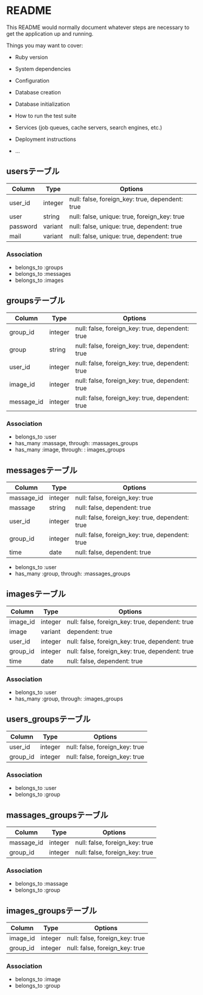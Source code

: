 # README

This README would normally document whatever steps are necessary to get the
application up and running.

Things you may want to cover:

* Ruby version

* System dependencies

* Configuration

* Database creation

* Database initialization

* How to run the test suite

* Services (job queues, cache servers, search engines, etc.)

* Deployment instructions

* ...

## usersテーブル
|Column|Type|Options|
|------|----|-------|
|user_id|integer|null: false, foreign_key: true, dependent: true|
|user|string|null: false, unique: true, foreign_key: true|
|password|variant|null: false, unique: true, dependent: true|
|mail|variant|null: false, unique: true, dependent: true|

### Association
- belongs_to :groups
- belongs_to :messages
- belongs_to :images

## groupsテーブル
|Column|Type|Options|
|------|----|-------|
|group_id|integer|null: false, foreign_key: true, dependent: true|
|group|string|null: false, foreign_key: true, dependent: true|
|user_id|integer|null: false, foreign_key: true, dependent: true|
|image_id|integer|null: false, foreign_key: true, dependent: true|
|message_id|integer|null: false, foreign_key: true, dependent: true|
### Association
- belongs_to :user
- has_many :massage, through: :massages_groups
- has_many :image, through: : images_groups

## messagesテーブル
|Column|Type|Options|
|------|----|-------|
|massage_id|integer|null: false, foreign_key: true|
|massage|string|null: false, dependent: true|
|user_id|integer|null: false, foreign_key: true, dependent: true|
|group_id|integer|null: false, foreign_key: true, dependent: true|
|time|date|null: false, dependent: true|
- belongs_to :user
- has_many :group, through: :massages_groups

## imagesテーブル
|Column|Type|Options|
|------|----|-------|
|image_id|integer|null: false, foreign_key: true, dependent: true|
|image|variant|dependent: true|
|user_id|integer|null: false, foreign_key: true, dependent: true|
|group_id|integer|null: false, foreign_key: true, dependent: true|
|time|date|null: false, dependent: true|

### Association
- belongs_to :user
- has_many :group, through: :images_groups

## users_groupsテーブル
|Column|Type|Options|
|------|----|-------|
|user_id|integer|null: false, foreign_key: true|
|group_id|integer|null: false, foreign_key: true|

### Association
- belongs_to :user
- belongs_to :group



## massages_groupsテーブル
|Column|Type|Options|
|------|----|-------|
|massage_id|integer|null: false, foreign_key: true|
|group_id|integer|null: false, foreign_key: true|

### Association
- belongs_to :massage
- belongs_to :group

## images_groupsテーブル
|Column|Type|Options|
|------|----|-------|
|image_id|integer|null: false, foreign_key: true|
|group_id|integer|null: false, foreign_key: true|

### Association
- belongs_to :image
- belongs_to :group